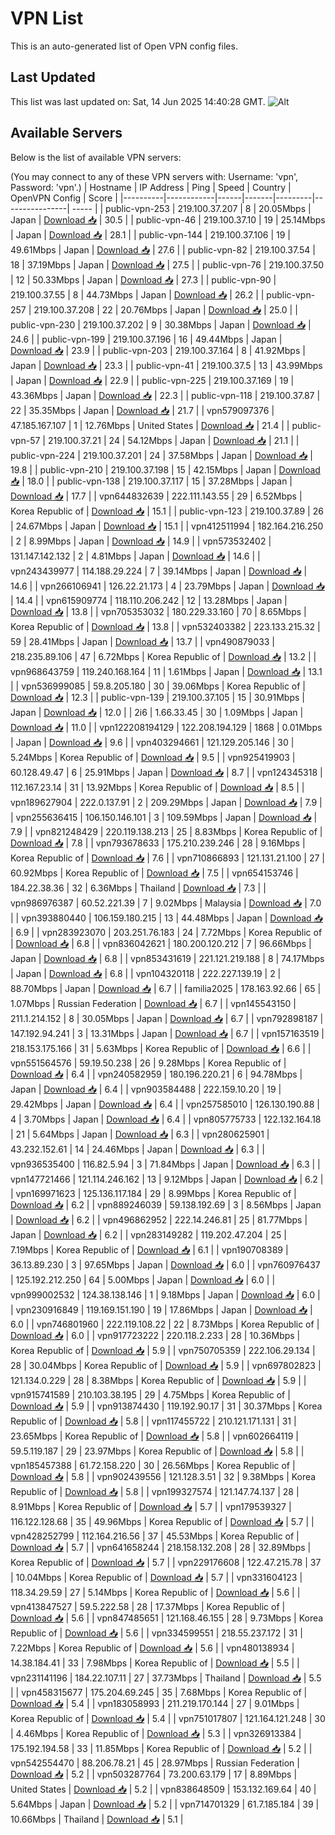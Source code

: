# VPN List

This is an auto-generated list of Open VPN config files.

## Last Updated

This list was last updated on: Sat, 14 Jun 2025 14:40:28 GMT.
![Alt](https://repobeats.axiom.co/api/embed/186b98318ef1479477931607c1ad7d823f12451f.svg "Repobeats analytics image")

## Available Servers

Below is the list of available VPN servers:

(You may connect to any of these VPN servers with: Username: 'vpn', Password: 'vpn'.)
| Hostname | IP Address | Ping | Speed | Country | OpenVPN Config | Score |
|----------|------------|------|-------|---------|----------------| ----- |
| public-vpn-253 | 219.100.37.207 | 8 | 20.05Mbps | Japan | [Download 📥](./configs/server_0_JP.ovpn) | 30.5 |
| public-vpn-46 | 219.100.37.10 | 19 | 25.14Mbps | Japan | [Download 📥](./configs/server_1_JP.ovpn) | 28.1 |
| public-vpn-144 | 219.100.37.106 | 19 | 49.61Mbps | Japan | [Download 📥](./configs/server_2_JP.ovpn) | 27.6 |
| public-vpn-82 | 219.100.37.54 | 18 | 37.19Mbps | Japan | [Download 📥](./configs/server_3_JP.ovpn) | 27.5 |
| public-vpn-76 | 219.100.37.50 | 12 | 50.33Mbps | Japan | [Download 📥](./configs/server_4_JP.ovpn) | 27.3 |
| public-vpn-90 | 219.100.37.55 | 8 | 44.73Mbps | Japan | [Download 📥](./configs/server_5_JP.ovpn) | 26.2 |
| public-vpn-257 | 219.100.37.208 | 22 | 20.76Mbps | Japan | [Download 📥](./configs/server_6_JP.ovpn) | 25.0 |
| public-vpn-230 | 219.100.37.202 | 9 | 30.38Mbps | Japan | [Download 📥](./configs/server_7_JP.ovpn) | 24.6 |
| public-vpn-199 | 219.100.37.196 | 16 | 49.44Mbps | Japan | [Download 📥](./configs/server_8_JP.ovpn) | 23.9 |
| public-vpn-203 | 219.100.37.164 | 8 | 41.92Mbps | Japan | [Download 📥](./configs/server_9_JP.ovpn) | 23.3 |
| public-vpn-41 | 219.100.37.5 | 13 | 43.99Mbps | Japan | [Download 📥](./configs/server_10_JP.ovpn) | 22.9 |
| public-vpn-225 | 219.100.37.169 | 19 | 43.36Mbps | Japan | [Download 📥](./configs/server_11_JP.ovpn) | 22.3 |
| public-vpn-118 | 219.100.37.87 | 22 | 35.35Mbps | Japan | [Download 📥](./configs/server_12_JP.ovpn) | 21.7 |
| vpn579097376 | 47.185.167.107 | 1 | 12.76Mbps | United States | [Download 📥](./configs/server_13_US.ovpn) | 21.4 |
| public-vpn-57 | 219.100.37.21 | 24 | 54.12Mbps | Japan | [Download 📥](./configs/server_14_JP.ovpn) | 21.1 |
| public-vpn-224 | 219.100.37.201 | 24 | 37.58Mbps | Japan | [Download 📥](./configs/server_15_JP.ovpn) | 19.8 |
| public-vpn-210 | 219.100.37.198 | 15 | 42.15Mbps | Japan | [Download 📥](./configs/server_16_JP.ovpn) | 18.0 |
| public-vpn-138 | 219.100.37.117 | 15 | 37.28Mbps | Japan | [Download 📥](./configs/server_17_JP.ovpn) | 17.7 |
| vpn644832639 | 222.111.143.55 | 29 | 6.52Mbps | Korea Republic of | [Download 📥](./configs/server_18_KR.ovpn) | 15.1 |
| public-vpn-123 | 219.100.37.89 | 26 | 24.67Mbps | Japan | [Download 📥](./configs/server_19_JP.ovpn) | 15.1 |
| vpn412511994 | 182.164.216.250 | 2 | 8.99Mbps | Japan | [Download 📥](./configs/server_20_JP.ovpn) | 14.9 |
| vpn573532402 | 131.147.142.132 | 2 | 4.81Mbps | Japan | [Download 📥](./configs/server_21_JP.ovpn) | 14.6 |
| vpn243439977 | 114.188.29.224 | 7 | 39.14Mbps | Japan | [Download 📥](./configs/server_22_JP.ovpn) | 14.6 |
| vpn266106941 | 126.22.21.173 | 4 | 23.79Mbps | Japan | [Download 📥](./configs/server_23_JP.ovpn) | 14.4 |
| vpn615909774 | 118.110.206.242 | 12 | 13.28Mbps | Japan | [Download 📥](./configs/server_24_JP.ovpn) | 13.8 |
| vpn705353032 | 180.229.33.160 | 70 | 8.65Mbps | Korea Republic of | [Download 📥](./configs/server_25_KR.ovpn) | 13.8 |
| vpn532403382 | 223.133.215.32 | 59 | 28.41Mbps | Japan | [Download 📥](./configs/server_26_JP.ovpn) | 13.7 |
| vpn490879033 | 218.235.89.106 | 47 | 6.72Mbps | Korea Republic of | [Download 📥](./configs/server_27_KR.ovpn) | 13.2 |
| vpn968643759 | 119.240.168.164 | 11 | 1.61Mbps | Japan | [Download 📥](./configs/server_28_JP.ovpn) | 13.1 |
| vpn536999085 | 59.8.205.180 | 30 | 39.06Mbps | Korea Republic of | [Download 📥](./configs/server_29_KR.ovpn) | 12.3 |
| public-vpn-139 | 219.100.37.105 | 15 | 30.91Mbps | Japan | [Download 📥](./configs/server_30_JP.ovpn) | 12.0 |
| 2i6 | 1.66.33.45 | 30 | 1.09Mbps | Japan | [Download 📥](./configs/server_31_JP.ovpn) | 11.0 |
| vpn122208194129 | 122.208.194.129 | 1868 | 0.01Mbps | Japan | [Download 📥](./configs/server_32_JP.ovpn) | 9.6 |
| vpn403294661 | 121.129.205.146 | 30 | 5.24Mbps | Korea Republic of | [Download 📥](./configs/server_33_KR.ovpn) | 9.5 |
| vpn925419903 | 60.128.49.47 | 6 | 25.91Mbps | Japan | [Download 📥](./configs/server_34_JP.ovpn) | 8.7 |
| vpn124345318 | 112.167.23.14 | 31 | 13.92Mbps | Korea Republic of | [Download 📥](./configs/server_35_KR.ovpn) | 8.5 |
| vpn189627904 | 222.0.137.91 | 2 | 209.29Mbps | Japan | [Download 📥](./configs/server_36_JP.ovpn) | 7.9 |
| vpn255636415 | 106.150.146.101 | 3 | 109.59Mbps | Japan | [Download 📥](./configs/server_37_JP.ovpn) | 7.9 |
| vpn821248429 | 220.119.138.213 | 25 | 8.83Mbps | Korea Republic of | [Download 📥](./configs/server_38_KR.ovpn) | 7.8 |
| vpn793678633 | 175.210.239.246 | 28 | 9.16Mbps | Korea Republic of | [Download 📥](./configs/server_39_KR.ovpn) | 7.6 |
| vpn710866893 | 121.131.21.100 | 27 | 60.92Mbps | Korea Republic of | [Download 📥](./configs/server_40_KR.ovpn) | 7.5 |
| vpn654153746 | 184.22.38.36 | 32 | 6.36Mbps | Thailand | [Download 📥](./configs/server_41_TH.ovpn) | 7.3 |
| vpn986976387 | 60.52.221.39 | 7 | 9.02Mbps | Malaysia | [Download 📥](./configs/server_42_MY.ovpn) | 7.0 |
| vpn393880440 | 106.159.180.215 | 13 | 44.48Mbps | Japan | [Download 📥](./configs/server_43_JP.ovpn) | 6.9 |
| vpn283923070 | 203.251.76.183 | 24 | 7.72Mbps | Korea Republic of | [Download 📥](./configs/server_44_KR.ovpn) | 6.8 |
| vpn836042621 | 180.200.120.212 | 7 | 96.66Mbps | Japan | [Download 📥](./configs/server_45_JP.ovpn) | 6.8 |
| vpn853431619 | 221.121.219.188 | 8 | 74.17Mbps | Japan | [Download 📥](./configs/server_46_JP.ovpn) | 6.8 |
| vpn104320118 | 222.227.139.19 | 2 | 88.70Mbps | Japan | [Download 📥](./configs/server_47_JP.ovpn) | 6.7 |
| familia2025 | 178.163.92.66 | 65 | 1.07Mbps | Russian Federation | [Download 📥](./configs/server_48_RU.ovpn) | 6.7 |
| vpn145543150 | 211.1.214.152 | 8 | 30.05Mbps | Japan | [Download 📥](./configs/server_49_JP.ovpn) | 6.7 |
| vpn792898187 | 147.192.94.241 | 3 | 13.31Mbps | Japan | [Download 📥](./configs/server_50_JP.ovpn) | 6.7 |
| vpn157163519 | 218.153.175.166 | 31 | 5.63Mbps | Korea Republic of | [Download 📥](./configs/server_51_KR.ovpn) | 6.6 |
| vpn551564576 | 59.19.50.238 | 26 | 9.28Mbps | Korea Republic of | [Download 📥](./configs/server_52_KR.ovpn) | 6.4 |
| vpn240582959 | 180.196.220.21 | 6 | 94.78Mbps | Japan | [Download 📥](./configs/server_53_JP.ovpn) | 6.4 |
| vpn903584488 | 222.159.10.20 | 19 | 29.42Mbps | Japan | [Download 📥](./configs/server_54_JP.ovpn) | 6.4 |
| vpn257585010 | 126.130.190.88 | 4 | 3.70Mbps | Japan | [Download 📥](./configs/server_55_JP.ovpn) | 6.4 |
| vpn805775733 | 122.132.164.18 | 21 | 5.64Mbps | Japan | [Download 📥](./configs/server_56_JP.ovpn) | 6.3 |
| vpn280625901 | 43.232.152.61 | 14 | 24.46Mbps | Japan | [Download 📥](./configs/server_57_JP.ovpn) | 6.3 |
| vpn936535400 | 116.82.5.94 | 3 | 71.84Mbps | Japan | [Download 📥](./configs/server_58_JP.ovpn) | 6.3 |
| vpn147721466 | 121.114.246.162 | 13 | 9.12Mbps | Japan | [Download 📥](./configs/server_59_JP.ovpn) | 6.2 |
| vpn169971623 | 125.136.117.184 | 29 | 8.99Mbps | Korea Republic of | [Download 📥](./configs/server_60_KR.ovpn) | 6.2 |
| vpn889246039 | 59.138.192.69 | 3 | 8.56Mbps | Japan | [Download 📥](./configs/server_61_JP.ovpn) | 6.2 |
| vpn496862952 | 222.14.246.81 | 25 | 81.77Mbps | Japan | [Download 📥](./configs/server_62_JP.ovpn) | 6.2 |
| vpn283149282 | 119.202.47.204 | 25 | 7.19Mbps | Korea Republic of | [Download 📥](./configs/server_63_KR.ovpn) | 6.1 |
| vpn190708389 | 36.13.89.230 | 3 | 97.65Mbps | Japan | [Download 📥](./configs/server_64_JP.ovpn) | 6.0 |
| vpn760976437 | 125.192.212.250 | 64 | 5.00Mbps | Japan | [Download 📥](./configs/server_65_JP.ovpn) | 6.0 |
| vpn999002532 | 124.38.138.146 | 1 | 9.18Mbps | Japan | [Download 📥](./configs/server_66_JP.ovpn) | 6.0 |
| vpn230916849 | 119.169.151.190 | 19 | 17.86Mbps | Japan | [Download 📥](./configs/server_67_JP.ovpn) | 6.0 |
| vpn746801960 | 222.119.108.22 | 22 | 8.73Mbps | Korea Republic of | [Download 📥](./configs/server_68_KR.ovpn) | 6.0 |
| vpn917723222 | 220.118.2.233 | 28 | 10.36Mbps | Korea Republic of | [Download 📥](./configs/server_69_KR.ovpn) | 5.9 |
| vpn750705359 | 222.106.29.134 | 28 | 30.04Mbps | Korea Republic of | [Download 📥](./configs/server_70_KR.ovpn) | 5.9 |
| vpn697802823 | 121.134.0.229 | 28 | 8.38Mbps | Korea Republic of | [Download 📥](./configs/server_71_KR.ovpn) | 5.9 |
| vpn915741589 | 210.103.38.195 | 29 | 4.75Mbps | Korea Republic of | [Download 📥](./configs/server_72_KR.ovpn) | 5.9 |
| vpn913874430 | 119.192.90.17 | 31 | 30.37Mbps | Korea Republic of | [Download 📥](./configs/server_73_KR.ovpn) | 5.8 |
| vpn117455722 | 210.121.171.131 | 31 | 23.65Mbps | Korea Republic of | [Download 📥](./configs/server_74_KR.ovpn) | 5.8 |
| vpn602664119 | 59.5.119.187 | 29 | 23.97Mbps | Korea Republic of | [Download 📥](./configs/server_75_KR.ovpn) | 5.8 |
| vpn185457388 | 61.72.158.220 | 30 | 26.56Mbps | Korea Republic of | [Download 📥](./configs/server_76_KR.ovpn) | 5.8 |
| vpn902439556 | 121.128.3.51 | 32 | 9.38Mbps | Korea Republic of | [Download 📥](./configs/server_77_KR.ovpn) | 5.8 |
| vpn199327574 | 121.147.74.137 | 28 | 8.91Mbps | Korea Republic of | [Download 📥](./configs/server_78_KR.ovpn) | 5.7 |
| vpn179539327 | 116.122.128.68 | 35 | 49.96Mbps | Korea Republic of | [Download 📥](./configs/server_79_KR.ovpn) | 5.7 |
| vpn428252799 | 112.164.216.56 | 37 | 45.53Mbps | Korea Republic of | [Download 📥](./configs/server_80_KR.ovpn) | 5.7 |
| vpn641658244 | 218.158.132.208 | 28 | 32.89Mbps | Korea Republic of | [Download 📥](./configs/server_81_KR.ovpn) | 5.7 |
| vpn229176608 | 122.47.215.78 | 37 | 10.04Mbps | Korea Republic of | [Download 📥](./configs/server_82_KR.ovpn) | 5.7 |
| vpn331604123 | 118.34.29.59 | 27 | 5.14Mbps | Korea Republic of | [Download 📥](./configs/server_83_KR.ovpn) | 5.6 |
| vpn413847527 | 59.5.222.58 | 28 | 17.37Mbps | Korea Republic of | [Download 📥](./configs/server_84_KR.ovpn) | 5.6 |
| vpn847485651 | 121.168.46.155 | 28 | 9.73Mbps | Korea Republic of | [Download 📥](./configs/server_85_KR.ovpn) | 5.6 |
| vpn334599551 | 218.55.237.172 | 31 | 7.22Mbps | Korea Republic of | [Download 📥](./configs/server_86_KR.ovpn) | 5.6 |
| vpn480138934 | 14.38.184.41 | 33 | 7.98Mbps | Korea Republic of | [Download 📥](./configs/server_87_KR.ovpn) | 5.5 |
| vpn231141196 | 184.22.107.11 | 27 | 37.73Mbps | Thailand | [Download 📥](./configs/server_88_TH.ovpn) | 5.5 |
| vpn458315677 | 175.204.69.245 | 35 | 7.68Mbps | Korea Republic of | [Download 📥](./configs/server_89_KR.ovpn) | 5.4 |
| vpn183058993 | 211.219.170.144 | 27 | 9.01Mbps | Korea Republic of | [Download 📥](./configs/server_90_KR.ovpn) | 5.4 |
| vpn751017807 | 121.164.121.248 | 30 | 4.46Mbps | Korea Republic of | [Download 📥](./configs/server_91_KR.ovpn) | 5.3 |
| vpn326913384 | 175.192.194.58 | 33 | 11.85Mbps | Korea Republic of | [Download 📥](./configs/server_92_KR.ovpn) | 5.2 |
| vpn542554470 | 88.206.78.21 | 45 | 28.97Mbps | Russian Federation | [Download 📥](./configs/server_93_RU.ovpn) | 5.2 |
| vpn503287764 | 73.200.63.179 | 17 | 8.89Mbps | United States | [Download 📥](./configs/server_94_US.ovpn) | 5.2 |
| vpn838648509 | 153.132.169.64 | 40 | 5.64Mbps | Japan | [Download 📥](./configs/server_95_JP.ovpn) | 5.2 |
| vpn714701329 | 61.7.185.184 | 39 | 10.66Mbps | Thailand | [Download 📥](./configs/server_96_TH.ovpn) | 5.1 |
